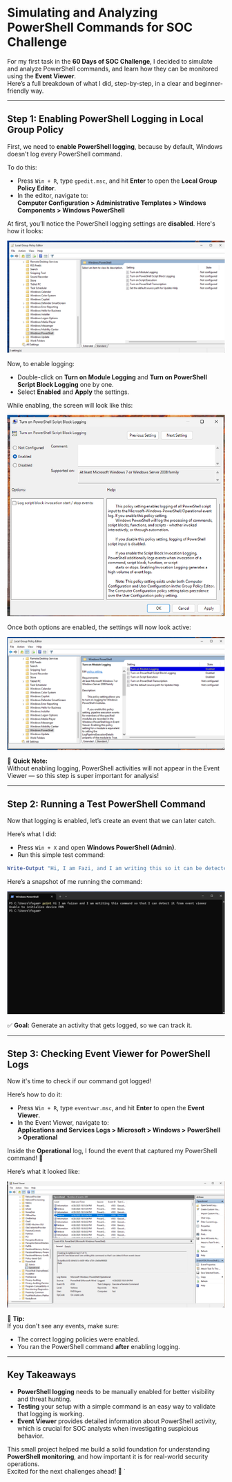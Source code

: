 
# Simulating and Analyzing PowerShell Commands for SOC Challenge

For my first task in the **60 Days of SOC Challenge**, I decided to simulate and analyze PowerShell commands, and learn how they can be monitored using the **Event Viewer**.  
Here’s a full breakdown of what I did, step-by-step, in a clear and beginner-friendly way.

---

## Step 1: Enabling PowerShell Logging in Local Group Policy

First, we need to **enable PowerShell logging**, because by default, Windows doesn't log every PowerShell command.

To do this:

- Press `Win + R`, type `gpedit.msc`, and hit **Enter** to open the **Local Group Policy Editor**.
- In the editor, navigate to:  
  **Computer Configuration > Administrative Templates > Windows Components > Windows PowerShell**

At first, you’ll notice the PowerShell logging settings are **disabled**. Here's how it looks:  
<p align="center">
  <img src="https://github.com/Iamfazi1/Portfolio/blob/main/60%20Days%20of%20SOC%20Challenge%20/img%20folder/Screenshot_2025-04-28_13-30-46.png" alt="Disabled PowerShell Logging" />
</p>

Now, to enable logging:

- Double-click on **Turn on Module Logging** and **Turn on PowerShell Script Block Logging** one by one.
- Select **Enabled** and **Apply** the settings.

While enabling, the screen will look like this:  
<p align="center">
  <img src="https://github.com/Iamfazi1/Portfolio/blob/main/60%20Days%20of%20SOC%20Challenge%20/img%20folder/Screenshot_2025-04-28_13-31-51.png" alt="Enabling PowerShell Logging" />
</p>

Once both options are enabled, the settings will now look active:  
<p align="center">
  <img src="https://github.com/Iamfazi1/Portfolio/blob/main/60%20Days%20of%20SOC%20Challenge%20/img%20folder/Screenshot_2025-04-28_13-34-54.png" alt="Enabled PowerShell Logging" />
</p>

🔵 **Quick Note:**  
Without enabling logging, PowerShell activities will not appear in the Event Viewer — so this step is super important for analysis!

---

## Step 2: Running a Test PowerShell Command

Now that logging is enabled, let’s create an event that we can later catch.

Here’s what I did:

- Press `Win + X` and open **Windows PowerShell (Admin)**.
- Run this simple test command:

```powershell
Write-Output "Hi, I am Fazi, and I am writing this so it can be detected in Event Viewer"
```

Here’s a snapshot of me running the command:  
<p align="center">
  <img src="https://github.com/Iamfazi1/Portfolio/blob/main/60%20Days%20of%20SOC%20Challenge%20/img%20folder/Screenshot_2025-04-28_13-51-29.png" alt="PowerShell Command Execution" />
</p>

✅ **Goal:** Generate an activity that gets logged, so we can track it.

---

## Step 3: Checking Event Viewer for PowerShell Logs

Now it's time to check if our command got logged!

Here’s how to do it:

- Press `Win + R`, type `eventvwr.msc`, and hit **Enter** to open the **Event Viewer**.
- In the Event Viewer, navigate to:  
  **Applications and Services Logs > Microsoft > Windows > PowerShell > Operational**

Inside the **Operational** log, I found the event that captured my PowerShell command! 🎯

Here’s what it looked like:  
<p align="center">
  <img src="https://github.com/Iamfazi1/Portfolio/blob/main/60%20Days%20of%20SOC%20Challenge%20/img%20folder/Screenshot_2025-04-28_13-52-48.png" alt="Event Viewer Log Details" />
</p>

🔵 **Tip:**  
If you don't see any events, make sure:
- The correct logging policies were enabled.
- You ran the PowerShell command **after** enabling logging.

---

## Key Takeaways

- **PowerShell logging** needs to be manually enabled for better visibility and threat hunting.
- **Testing** your setup with a simple command is an easy way to validate that logging is working.
- **Event Viewer** provides detailed information about PowerShell activity, which is crucial for SOC analysts when investigating suspicious behavior.

This small project helped me build a solid foundation for understanding **PowerShell monitoring**, and how important it is for real-world security operations.  
Excited for the next challenges ahead! 🚀
`
